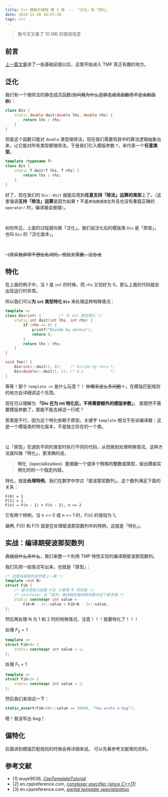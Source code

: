 ```yaml
---
title: C++ 模版元编程 第 1 章 --- 「泛化」和「特化」
date: 2019-12-28 10:57:34
tags: C++
---
```


> 我今天又看了 10 MB 的错误信息

<!-- more -->

## 前言
[上一篇文章](https://imkiva.com/blog/2019/12/body/cpp-tmp-00/)讲了一些基础前提以后，这里开始进入 TMP 真正有趣的地方。

## 泛化
我们有一个做除法的静态成员函数(~~别问我为什么是静态成员函数而不是全剧函数~~)：

```cpp
class Div {
    static double doit(double lhs, double rhs) {
        return lhs / rhs;
    }
}
```

但是这个函数只能对 `double` 类型做除法，现在我们需要将其中的算法逻辑抽象出来，让它能对所有类型都做除法，于是我们引入模版参数 `T`，来代表一个**任意类型**。

```cpp
template <typename T>
class Div {
    static T doit(T lhs, T rhs) {
        return lhs / rhs;
    }
}
```

好了，现在我们的 `Div::doit` 就能应用到**任意支持「除法」运算的类型**上了。（这里强调**支持「除法」运算**是因为如果 `T` 不是`原始数据类型`并且也没有重载正确的 `operator/` 时，编译器会报错）。

</br>

如你所见，上面的过程就叫做「泛化」。我们说泛化后的模版类 `Div` 是「原型」，也叫 `Div` 的「泛化版本」。

</br>

~~（其实我非常不想扯名词的，但后文需要，没办法~~

## 特化

在上面的例子中，当 `T` 是 `int` 的时候，而 `rhs` 又恰好为 0，那么上面的代码就会出现运行时异常。

所以我们可以**为 `int` 类型特化 `Div`** 来处理这种特殊情况：

```cpp
template <>
class Div<int> {        /* 为 int 类型特化 */
    static int doit(int lhs, int rhs) { 
        if (rhs == 0) {
            printf("Divide by zero\n");
            return 0;
        }
        return lhs / rhs;
    }
}

void foo() {
    Div<int>::doit(1, 0);    /* Divide by zero */
    Div<double>::doit(1, 2); /* 0.5            */
}
```

等等！那个 `template <>` 是什么玩意？！
~~你哪来这么多问题！~~，在模版匹配规则的地方会详细讲这个东西。

现在可以理解为 **「Div 在为 int 特化后，不再需要额外的模版参数」**，
那既然不需要模版参数了，那能不能去掉这一行呢？

答案是不行，因为这个特化依赖于原型。关键字 `template` 相当于告诉编译器：这是一个模版类的特化版本，不是独立存在的一个类。

</br>

让「原型」在遇到不同的类型时执行不同的代码，从而做到处理特殊情况。这种方法就叫做「特化」，更准确的说，

> **特化（specialization）是根据一个或多个特殊的整数或类型，给出模板实例化时的一个指定内容。**

特化，就是**处理特例**。我们在数学中学过「斐波那契数列」，这个数列满足下面的关系：

```
F(0) = 1
F(1) = 1
F(n) = F(n - 1) + F(n - 2), n >= 2
```

它有两个特例，当 n == 0 或 n == 1 时，F(n) 的值恒为 1。

~~显然~~, F(0) 和 F(1) 就是在处理斐波那契数列中的特例，这就是「特化」。

## 实战：编译期斐波那契数列

~~真就说什么来什么~~，我们来整一个利用 TMP 特性实现的编译期斐波那契数列。

我们先把一般情况写出来，也就是「原型」：

```cpp
/* 这里有疑惑的自觉看上一章 */
template <int N>
struct Fib {
    /* 递归调用元函数 Fib 计算第 N 项的值 */
    /* constexpr 会「请求」编译器在编译期试着对这个值求值 */
    static constexpr int value = 
        Fib<N - 1>::value + Fib<N - 2>::value;
};
```

然后再处理 N 为 1 和 2 时的特殊情况，注意！！！我要特化了！！！

处理 $F_{0} = 1$

```cpp
template <>
struct Fib<0> {
    static constexpr int value = 1;
};

```

处理 $F_{1} = 1$

```cpp
template <>
struct Fib<1> {
    static constexpr int value = 1;
};
```

然后我们来测试一下：

```cpp
static_assert(Fib<20>::value == 10946, "You wrote a bug");
```

嗯！我没写出 bug！

## 偏特化
后面讲到模版匹配规则的时候会再详细来说。
可以先看参考文献里的资料。

## 参考文献
- [1] wuye9036, *[CppTemplateTutorial](https://github.com/wuye9036/CppTemplateTutorial)*
- [2] en.cppreference.com, *[constexpr specifier (since C++11)](https://en.cppreference.com/w/cpp/language/constexpr)*
- [3] en.cppreference.com, *[partial template specialization](https://en.cppreference.com/w/cpp/language/partial_specialization)*
